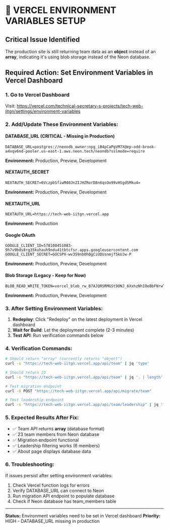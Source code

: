 # 🔧 VERCEL ENVIRONMENT VARIABLES SETUP

## Critical Issue Identified
The production site is still returning team data as an **object** instead of an **array**, indicating it's using blob storage instead of the Neon database.

## Required Action: Set Environment Variables in Vercel Dashboard

### 1. Go to Vercel Dashboard
Visit: https://vercel.com/technical-secretary-s-projects/tech-web-iitgn/settings/environment-variables

### 2. Add/Update These Environment Variables:

#### **DATABASE_URL** (CRITICAL - Missing in Production)
```
DATABASE_URL=postgres://neondb_owner:npg_iB4pCaPgVM7X@ep-odd-brook-a4xqv6nd-pooler.us-east-1.aws.neon.tech/neondb?sslmode=require
```
**Environment:** Production, Preview, Development

#### **NEXTAUTH_SECRET**
```
NEXTAUTH_SECRET=6VczpbSfiwM40JnZIJHZRorD8n6qsOo99vHSgdSMku4=
```
**Environment:** Production, Preview, Development

#### **NEXTAUTH_URL**
```
NEXTAUTH_URL=https://tech-web-iitgn.vercel.app
```
**Environment:** Production

#### **Google OAuth**
```
GOOGLE_CLIENT_ID=578108451083-9h7v9bds8rg35kuhauh9ndu41tbtcfsr.apps.googleusercontent.com
GOOGLE_CLIENT_SECRET=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
```
**Environment:** Production, Preview, Development

#### **Blob Storage** (Legacy - Keep for Now)
```
BLOB_READ_WRITE_TOKEN=vercel_blob_rw_B7AJQRSRMGSt9ONJ_6XxhzNhI0eBbFNrwTixWHkmiBXTpYf
```
**Environment:** Production, Preview, Development

### 3. After Setting Environment Variables:

1. **Redeploy**: Click "Redeploy" on the latest deployment in Vercel dashboard
2. **Wait for Build**: Let the deployment complete (2-3 minutes)
3. **Test API**: Run verification commands below

### 4. Verification Commands:

```bash
# Should return "array" (currently returns "object")
curl -s "https://tech-web-iitgn.vercel.app/api/team" | jq 'type'

# Should return 23
curl -s "https://tech-web-iitgn.vercel.app/api/team" | jq '. | length'  

# Test migration endpoint
curl -X POST "https://tech-web-iitgn.vercel.app/api/migrate/team"

# Test leadership endpoint
curl -s "https://tech-web-iitgn.vercel.app/api/team/leadership" | jq '. | length'
```

### 5. Expected Results After Fix:
- ✅ Team API returns **array** (database format)
- ✅ 23 team members from Neon database  
- ✅ Migration endpoint functional
- ✅ Leadership filtering works (6 members)
- ✅ About page displays database data

### 6. Troubleshooting:
If issues persist after setting environment variables:
1. Check Vercel function logs for errors
2. Verify DATABASE_URL can connect to Neon
3. Run migration API endpoint to populate database
4. Check if Neon database has team_members table

---
**Status:** Environment variables need to be set in Vercel dashboard
**Priority:** HIGH - DATABASE_URL missing in production

